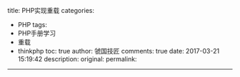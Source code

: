 title: PHP实现重载
categories:
  - PHP
tags:
  - PHP手册学习
  - 重载
  - thinkphp
toc: true
author: 虢国技匠
comments: true
date: 2017-03-21 15:19:42
description:
original:
permalink:
---

<!-- more -->
